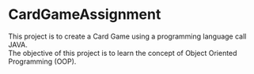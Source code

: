 # CardGameAssignment
This project is to create a Card Game using a programming language call JAVA.  
The objective of this project is to learn the concept of Object Oriented Programming (OOP).
